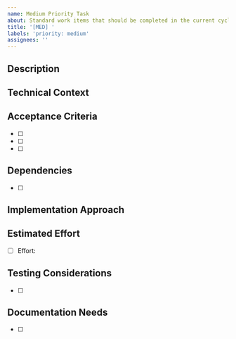 ```yaml
---
name: Medium Priority Task
about: Standard work items that should be completed in the current cycle
title: '[MED] '
labels: 'priority: medium'
assignees: ''
---
```


## Description
<!-- Provide a clear and concise description of the task -->

## Technical Context
<!-- Technical background or considerations relevant to implementation, description of considerations in language or visual graphs, not code. -->

## Acceptance Criteria
<!-- What needs to be true for this task to be considered complete? -->
- [ ] 
- [ ] 
- [ ] 

## Dependencies
<!-- Are there other tasks that need to be completed before this one? -->
- [ ] 

## Implementation Approach
<!-- Optional: Suggested approach to solving this task -->

## Estimated Effort
<!-- T-shirt sizing: XS, S, M, L, XL -->
- [ ] Effort: 

## Testing Considerations
<!-- Notes on how to test this work -->
- [ ] 

## Documentation Needs
<!-- Documentation that should be created or updated -->
- [ ] 

<!--
Consider moving this to high priority if:
- It becomes a blocker for critical path work
- It's required for an upcoming demo/release
- Multiple stakeholders are requesting it
-->